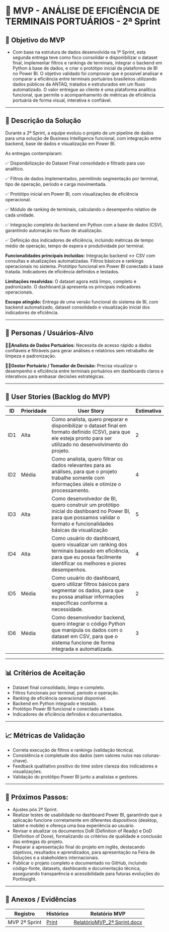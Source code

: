 # 📌 MVP - ANÁLISE DE EFICIÊNCIA DE TERMINAIS PORTUÁRIOS - 2ª Sprint

## 🎯 Objetivo do MVP
- Com base na estrutura de dados desenvolvida na 1ª Sprint, esta segunda entrega teve como foco consolidar e disponibilizar o dataset final, implementar filtros e rankings de terminais, integrar o backend em Python à base de dados, e criar o protótipo inicial da plataforma de BI no Power BI.
O objetivo validado foi comprovar que é possível analisar e comparar a eficiência entre terminais portuários brasileiros utilizando dados públicos da ANTAQ, tratados e estruturados em um fluxo automatizado.
O valor entregue ao cliente é uma plataforma analítica funcional, que permite o acompanhamento de métricas de eficiência portuária de forma visual, interativa e confiável.

---

## 📝 Descrição da Solução
Durante a 2ª Sprint, a equipe evoluiu o projeto de um pipeline de dados para uma solução de Business Intelligence funcional, com integração entre backend, base de dados e visualização em Power BI.

As entregas contemplaram:

✅ Disponibilização do Dataset Final consolidado e filtrado para uso analítico.

✅ Filtros de dados implementados, permitindo segmentação por terminal, tipo de operação, período e carga movimentada.

✅ Protótipo inicial em Power BI, com visualizações de eficiência operacional.

✅ Módulo de ranking de terminais, calculando o desempenho relativo de cada unidade.

✅ Integração completa do backend em Python com a base de dados (CSV), garantindo automação no fluxo de atualização.

✅ Definição dos indicadores de eficiência, incluindo métricas de tempo médio de operação, tempo de espera e produtividade por terminal.

**Funcionalidades principais incluídas:**
Integração backend ↔ CSV com consultas e atualizações automatizadas.
Filtros básicos e rankings operacionais no sistema.
Protótipo funcional em Power BI conectado à base tratada.
Indicadores de eficiência definidos e testados.

**Limitações resolvidas:**
O dataset agora está limpo, completo e padronizado.
O dashboard já apresenta os principais indicadores operacionais.

**Escopo atingido:**
Entrega de uma versão funcional do sistema de BI, com backend automatizado, dataset consolidado e visualização inicial dos indicadores de eficiência.
  
---

## 👥 Personas / Usuários-Alvo
👩‍💻**Analista de Dados Portuários:**
Necessita de acesso rápido a dados confiáveis e filtráveis para gerar análises e relatórios sem retrabalho de limpeza e padronização.

**👨‍✈️Gestor Portuário / Tomador de Decisão:**
Precisa visualizar o desempenho e eficiência entre terminais portuários em dashboards claros e interativos para embasar decisões estratégicas.

---

## 🔑 User Stories (Backlog do MVP)
| ID  | Prioridade   | User Story | Estimativa |
|-----|-----------------------------------------------------------------------------|------------|------------|
| ID1   |    Alta   | Como analista, quero preparar e disponibilizar o dataset final em formato definido (CSV), para que ele esteja pronto para ser utilizado no desenvolvimento do projeto.     | 2        |      
| ID2   | Média     | Como analista, quero filtrar os dados relevantes para as análises, para que o projeto trabalhe somente com informações úteis e otimize o processamento.     | 4       |     
| ID3   |  Alta     | Como desenvolvedor de BI, quero construir um protótipo inicial do dashboard no Power BI, para que possamos validar o formato e funcionalidades básicas da visualização     | 5     | 
| ID4   |    Alta   | Como usuário do dashboard, quero visualizar um ranking dos terminais baseado em eficiência, para que eu possa facilmente identificar os melhores e piores desempenhos.     |  4    | 
| ID5   | Média     | Como usuário do dashboard, quero utilizar filtros básicos para segmentar os dados, para que eu possa analisar informações específicas conforme a necessidade.     |  2     |
| ID6   | Média   | Como desenvolvedor backend, quero integrar o código Python que manipula os dados com o dataset em CSV, para que o sistema funcione de forma integrada e automatizada.     | 3      |


---


## 📊 Critérios de Aceitação
- Dataset final consolidado, limpo e completo.
- Filtros funcionais por terminal, período e operação.
- Ranking de eficiência operacional disponível.
- Backend em Python integrado e testado.
- Protótipo Power BI funcional e conectado à base.
- Indicadores de eficiência definidos e documentados.

---

## 📈 Métricas de Validação
- Correta execução de filtros e rankings (validação técnica).
- Consistência e completude dos dados (sem valores nulos nas colunas-chave).
- Feedback qualitativo positivo do time sobre clareza dos indicadores e visualizações.
- Validação do protótipo Power BI junto a analistas e gestores.
  
---

## 🚀 Próximos Passos:
- Ajustes pós 2ª Sprint.
- Realizar testes de usabilidade no dashboard Power BI, garantindo que a aplicação funcione corretamente em diferentes dispositivos (desktop, tablet e mobile) e ofereça uma boa experiência ao usuário.
- Revisar e atualizar os documentos DoR (Definition of Ready) e DoD (Definition of Done), formalizando os critérios de qualidade e conclusão das entregas do projeto.
- Preparar a apresentação final do projeto em inglês, destacando objetivos, resultados e aprendizados, para apresentação na Feira de Soluções e a stakeholders internacionais.
- Publicar o projeto completo e documentado no GitHub, incluindo código-fonte, datasets, dashboards e documentação técnica, assegurando transparência e acessibilidade para futuras evoluções do PortInsight.

---

## 📂 Anexos / Evidências
| Registro          |  Histórico | Relatório MVP|
|-------------------|-----------|-----------|
| MVP 2ª Sprint |  [Print](../docs%20evidences/rg2.md) |  [RelatórioMVP_2ª Sprint.docx](https://github.com/user-attachments/files/23247576/RelatorioMVP_2.Sprint.docx) |
